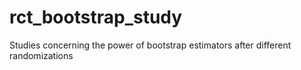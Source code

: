 # rct_bootstrap_study
Studies concerning the power of bootstrap estimators after different randomizations
